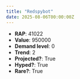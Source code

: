 ```yaml
---
title: "Redspybot"
date: 2025-08-06T00:00:00Z
---
```

- **RAP**: 41022
- **Value**: 950000
- **Demand level**: 0
- **Trend**: 2
- **Projected?**: True
- **Hyped?**: True
- **Rare?**: True

